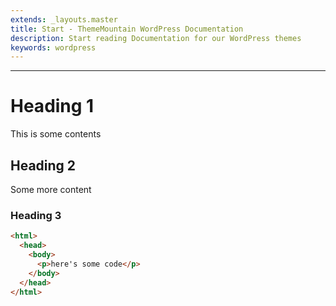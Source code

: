 ```yaml
---
extends: _layouts.master
title: Start - ThemeMountain WordPress Documentation
description: Start reading Documentation for our WordPress themes
keywords: wordpress
---
```

---

# Heading 1

This is some contents

## Heading 2

Some more content

### Heading 3

```html
<html>
  <head>
    <body>
      <p>here's some code</p>
    </body>
  </head>
</html>
```

